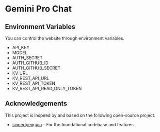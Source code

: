 # Gemini Pro Chat

## Environment Variables

You can control the website through environment variables.

-   API_KEY
-   MODEL
-   AUTH_SECRET
-   AUTH_GITHUB_ID
-   AUTH_GITHUB_SECRET
-   KV_URL
-   KV_REST_API_URL
-   KV_REST_API_TOKEN
-   KV_REST_API_READ_ONLY_TOKEN

## Acknowledgements

This project is inspired by and based on the following open-source project:

-   [sinnedpenguin](https://www.sinnedpenguin.me/) - For the foundational codebase and features.